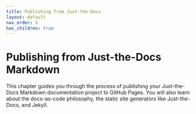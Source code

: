 ```yaml
---
title: Publishing from Just-the-Docs
layout: default
nav_order: 5
has_children: true
---
```


# Publishing from Just-the-Docs Markdown

This chapter guides you through the process of publishing your Just-the-Docs Markdown documentation project to GitHub Pages. You will also learn about the docs-as-code philosophy, the static site generators like Just-the-Docs, and Jekyll.